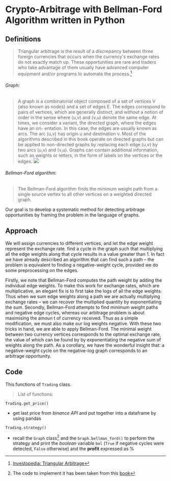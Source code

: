 # Crypto-Arbitrage with Bellman-Ford Algorithm written in Python
## Definitions
> Triangular arbitrage is the result of a discrepancy between three foreign currencies that occurs when the currency's exchange rates do not exactly match up. These opportunities are rare and traders who take advantage of them usually have advanced computer equipment and/or programs to automate the process.[^1]

###### Graph:
> A graph is a combinatorial object composed of a set of vertices V (also known as nodes) and a set of edges E. The edges correspond to pairs of vertices, which are generally distinct, and without a notion of order in the sense where (u,v) and (v,u) denote the same edge.
At times, we consider a variant, the directed graph, where the edges have an ori- entation. In this case, the edges are usually known as arcs. The arc (u,v) has origin u and destination v. Most of the algorithms described in this book operate on directed graphs but can be applied to non-directed graphs by replacing each edge (u,v) by two arcs (u,v) and (v,u).
Graphs can contain additional information, such as weights or letters, in the form of labels on the vertices or the edges.
![](https://github.com/leo-ai-for-trading/Crypto-Arb/blob/main/clip/Schermata%202022-07-01%20alle%2013.56.37.png)

###### Bellman-Ford algorithm:
> The Bellman-Ford algorithm finds the minimum weight path from a single source vertex to all other vertices on a weighted directed graph.

Our goal is to develop a systematic method for detecting arbitrage opportunities by framing the problem in the language of graphs. 

## Approach
We will assign currencies to different vertices, and let the edge weight represent the exchange rate.
find a cycle in the graph such that multiplying all the edge weights along that cycle results in a value greater than 1. In fact we have already described an algorithm that can find such a path – the problem is equivalent to finding a negative-weight cycle, provided we do some preprocessing on the edges.

Firstly, we note that Bellman-Ford computes the path weight by adding the individual edge weights. To make this work for exchange rates, which are multiplicative, an elegant fix is to first take the logs of all the edge weights. Thus when we sum edge weights along a path we are actually multiplying exchange rates – we can recover the multiplied quantity by exponentiating the sum. Secondly, Bellman-Ford attempts to find minimum weight paths and negative edge cycles, whereas our arbitrage problem is about maximising the amoun t of currency received. Thus as a simple modification, we must also make our log weights negative.
With these two tricks in hand, we are able to apply Bellman-Ford. The minimal weight between two currency vertices corresponds to the optimal exchange rate, the value of which can be found by by exponentiating the negative sum of weights along the path. As a corollary, we have the wonderful insight that: a negative-weight cycle on the negative-log graph corresponds to an arbitrage opportunity.

## Code
This functions of `Trading` class. 
> List of functions:
```
Trading.get_price()
```
- get last price from *binance API* and put together into a dataframe by using pandas
```
Trading.strategy()
```
- recall the `Graph` class[^2] and the `Graph.bellman_ford()` to perform the strategy and print the  *boolean* variable `bol` (`True` if negative cycles were detected, `False` otherwise) and the **profit**  expressed as %



[^1]:[Investopedia: Triangular Arbitrage](https://www.investopedia.com/terms/t/triangulararbitrage.asp)
[^2]: The code to implement it has been taken from this [book](https://amzn.to/3bBI8tP)
